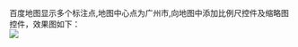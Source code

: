 百度地图显示多个标注点,地图中心点为广州市,向地图中添加比例尺控件及缩略图控件，效果图如下：
<br>
![](https://ws2.sinaimg.cn/large/006tNbRwly1fgm0kn2k7qj30n00ga44p.jpg)
